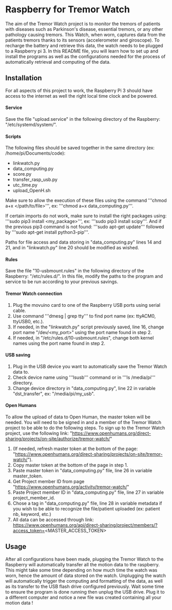 # Raspberry for Tremor Watch

The aim of the Tremor Watch project is to monitor the tremors of patients with diseases such as Parkinson's disease, essential tremors, 
or any other pathology causing tremors. This Watch, when worn, captures data from the patients tremors thanks to its sensors (accelerometer
and giroscope). To recharge the battery and retrieve this data, the watch needs to be plugged to a Raspberry pi 3. In this README file, you 
will learn how to set up and install the programs as well as the configurations needed for the process of automatically retrieval and computing 
of the data.

## Installation

For all aspects of this project to work, the Raspberry Pi 3 should have access to the internet as well the right local time clock and be powered.

#### Service

Save the file "upload.service" in the following directory of the Raspberry: "/etc/systemd/system/".

#### Scripts

The following files should be saved together in the same directory (ex: /home/pi/Documents/code): 
- linkwatch.py
- data_computing.py
- score.py
- transfer_rasp_usb.py
- utc_time.py
- upload_OpenH.sh

Make sure to allow the execution of these files using the command '''chmod a+x </path/to/file>''', ex: '''chmod a+x data_computing.py'''.

If certain imports do not work, make sure to install the right packages using: '''sudo pip3 install <my_package>''', ex: '''sudo pip3 install scipy'''.
And if the previous pip3 command is not found: '''sudo apt-get update''' followed by '''sudo apt-get install python3-pip'''.

Paths for file access and data storing in "data_computing.py" lines 14 and 21, and in "linkwatch.py" line 20 should be modified as wished.

#### Rules

Save the file "10-usbmount.rules" in the following directory of the Raspberry: "/etc/rules.d/".
In this file, modify the paths to the program and service to be run according to your previous savings.

#### Tremor Watch connection

1) Plug the movuino card to one of the Raspberry USB ports using serial cable.
2) Use command '''dmesg | grep tty''' to find port name (ex: ttyACM0, ttyUSB0, etc.).
3) If needed, in the "linkwatch.py" script previously saved, line 16, change port name "/dev/<my_port>" using the port name found in step 2.
4) If needed, in "/etc/rules.d/10-usbmount.rules", change both kernel names using the port name found in step 2.

#### USB saving

1) Plug in the USB device you want to automatically save the Tremor Watch data to.
2) Check device name using '''lsusb''' command or in '''ls /media/pi''' directory.
3) Change device directory in "data_computing.py", line 22 in variable "dst_transfer", ex: "/media/pi/my_usb".

#### Open Humans

To allow the upload of data to Open Human, the master token will be needed. You will need to be signed in and a member of the Tremor Watch project
to be able to do the following steps. To sign up to the Tremor Watch project, use the following link: 
"https://www.openhumans.org/direct-sharing/projects/on-site/authorize/tremor-watch/"

1) (If needed, refresh master token at the bottom of the page: "https://www.openhumans.org/direct-sharing/projects/on-site/tremor-watch/").
2) Copy master token at the bottom of the page in step 1.
3) Paste master token in "data_computing.py" file, line 26 in variable master_token.
4) Get Project member ID from page "https://www.openhumans.org/activity/tremor-watch/"
5) Paste Project member ID in "data_computing.py" file, line 27 in variable project_member_id.
6) Chose a tag in "data_computing.py" file, line 28 in variable metadata if you wish to be able to recognize the file/patient uploaded (ex: patient nb,
keyword, etc.)
7) All data can be accessed through link: https://www.openhumans.org/api/direct-sharing/project/members/?access_token=<MASTER_ACCESS_TOKEN>

## Usage

After all configurations have been made, plugging the Tremor Watch to the Raspberry will automatically transfer all the motion data to the raspberry.
This might take some time depending on how much time the watch was worn, hence the amount of data stored on the watch.
Unplugging the watch will automatically trigger the computing and formatting of the data, as well as its transfer to the USB flash drive configured
previously. Wait some time to ensure the program is done running then unplug the USB drive. Plug it to a different computer and notice a new file was 
created containing all your motion data !
